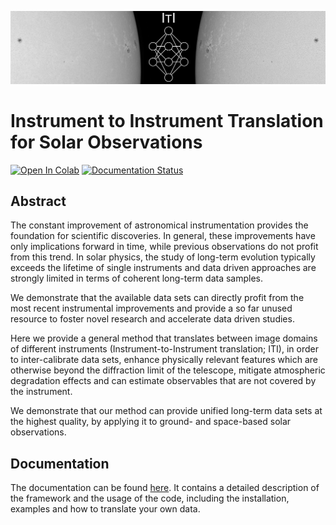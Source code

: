 ![](images/HinodeEnhanced_v2.jpg)
# Instrument to Instrument Translation for Solar Observations

[![Open In Colab](https://colab.research.google.com/assets/colab-badge.svg)](https://colab.research.google.com/drive/1nwXqT2SI1xqO1Vz9aYQeAadzriL7UFVM#scrollTo=k_WqPbLGYmea) [![Documentation Status](https://readthedocs.org/projects/iti-documentation/badge/?version=latest)](https://iti-documentation.readthedocs.io/en/latest/?badge=latest)

## Abstract
The constant improvement of astronomical instrumentation provides the foundation for scientific discoveries. In general, these improvements have only implications forward in time, while previous observations do not profit from this trend. In solar physics, the study of long-term evolution typically exceeds the lifetime of single instruments and data driven approaches are strongly limited in terms of coherent long-term data samples.

We demonstrate that the available data sets can directly profit from the most recent instrumental improvements and provide a so far unused resource to foster novel research and accelerate data driven studies.

Here we provide a general method that translates between image domains of different instruments (Instrument-to-Instrument translation; ITI), in order to inter-calibrate data sets, enhance physically relevant features which are otherwise beyond the diffraction limit of the telescope, mitigate atmospheric degradation effects and can estimate observables that are not covered by the instrument.

We demonstrate that our method can provide unified long-term data sets at the highest quality, by applying it to ground- and space-based solar observations.

## Documentation
The documentation can be found [here](https://iti-documentation.readthedocs.io/en/latest/?badge=latest). It contains a detailed description of the framework and the usage of the code, including the installation, examples and how to translate your own data.
